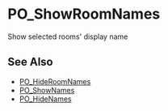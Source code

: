 # PO_ShowRoomNames

Show selected rooms&apos; display name

## See Also

* [PO_HideRoomNames](./po_hideroomnames.md)
* [PO_ShowNames](./po_shownames.md)
* [PO_HideNames](./po_hidenames.md)


